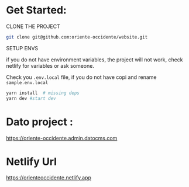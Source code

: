 # Get Started:

CLONE THE PROJECT

```bash
git clone git@github.com:oriente-occidente/website.git
```

SETUP ENVS

if you do not have environment variables, the project will not work, check netlify for variables or ask someone.

Check you `.env.local` file, if you do not have copi and rename `sample.env.local`

```bash
yarn install  # missing deps
yarn dev #start dev
```

# Dato project :

https://oriente-occidente.admin.datocms.com

# Netlify Url

https://orienteoccidente.netlify.app

